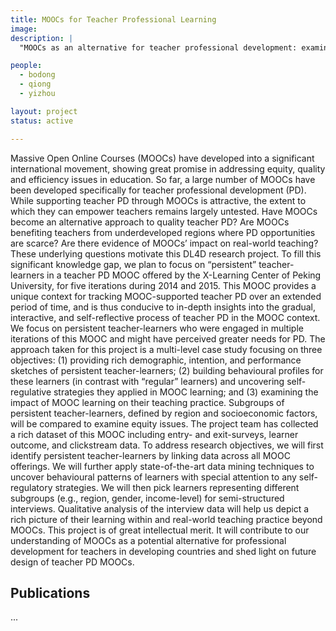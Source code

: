 ```yaml
---
title: MOOCs for Teacher Professional Learning
image:
description: |
  "MOOCs as an alternative for teacher professional development: examining persistent teacher-learners in one Chinese MOOC. Funded by the DL4D Research Network."

people:
  - bodong
  - qiong
  - yizhou

layout: project
status: active

---
```


Massive Open Online Courses (MOOCs) have developed into a significant international movement, showing great promise in addressing equity, quality and efficiency issues in education. So far, a large number of MOOCs have been developed specifically for teacher professional development (PD). While supporting teacher PD through MOOCs is attractive, the extent to which they can empower teachers remains largely untested. Have MOOCs become an alternative approach to quality teacher PD? Are MOOCs benefiting teachers from underdeveloped regions where PD opportunities are scarce? Are there evidence of MOOCs’ impact on real-world teaching? These underlying questions motivate this DL4D research project. To fill this significant knowledge gap, we plan to focus on “persistent” teacher-learners in a teacher PD MOOC offered by the X-Learning Center of Peking University, for five iterations during 2014 and 2015. This MOOC provides a unique context for tracking MOOC-supported teacher PD over an extended period of time, and is thus conducive to in-depth insights into the gradual, interactive, and self-reflective process of teacher PD in the MOOC context. We focus on persistent teacher-learners who were engaged in multiple iterations of this MOOC and might have perceived greater needs for PD. The approach taken for this project is a multi-level case study focusing on three objectives: (1) providing rich demographic, intention, and performance sketches of persistent teacher-learners; (2) building behavioural profiles for these learners (in contrast with “regular” learners) and uncovering self-regulative strategies they applied in MOOC learning; and (3) examining the impact of MOOC learning on their teaching practice. Subgroups of persistent teacher-learners, defined by region and socioeconomic factors, will be compared to examine equity issues.  The project team has collected a rich dataset of this MOOC including entry- and exit-surveys, learner outcome, and clickstream data. To address research objectives, we will first identify persistent teacher-learners by linking data across all MOOC offerings. We will further apply state-of-the-art data mining techniques to uncover behavioural patterns of learners with special attention to any self-regulatory strategies. We will then pick learners representing different subgroups (e.g., region, gender, income-level) for semi-structured interviews. Qualitative analysis of the interview data will help us depict a rich picture of their learning within and real-world teaching practice beyond MOOCs. This project is of great intellectual merit.  It will contribute to our understanding of MOOCs as a potential alternative for professional development for teachers in developing countries and shed light on future design of teacher PD MOOCs.

## Publications

...
